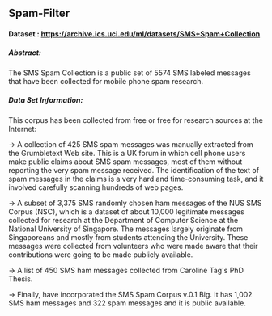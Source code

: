 ## Spam-Filter

#### Dataset : https://archive.ics.uci.edu/ml/datasets/SMS+Spam+Collection

##### Abstract: 
The SMS Spam Collection is a public set of 5574 SMS labeled messages that have been collected for mobile phone spam research.

##### Data Set Information:
This corpus has been collected from free or free for research sources at the Internet:

-> A collection of 425 SMS spam messages was manually extracted from the Grumbletext Web site. This is a UK forum in which cell phone users make public claims about SMS spam messages, most of them without reporting the very spam message received. The identification of the text of spam messages in the claims is a very hard and time-consuming task, and it involved carefully scanning hundreds of web pages.

-> A subset of 3,375 SMS randomly chosen ham messages of the NUS SMS Corpus (NSC), which is a dataset of about 10,000 legitimate messages collected for research at the Department of Computer Science at the National University of Singapore. The messages largely originate from Singaporeans and mostly from students attending the University. These messages were collected from volunteers who were made aware that their contributions were going to be made publicly available. 

-> A list of 450 SMS ham messages collected from Caroline Tag's PhD Thesis.

-> Finally, have incorporated the SMS Spam Corpus v.0.1 Big. It has 1,002 SMS ham messages and 322 spam messages and it is public available.

